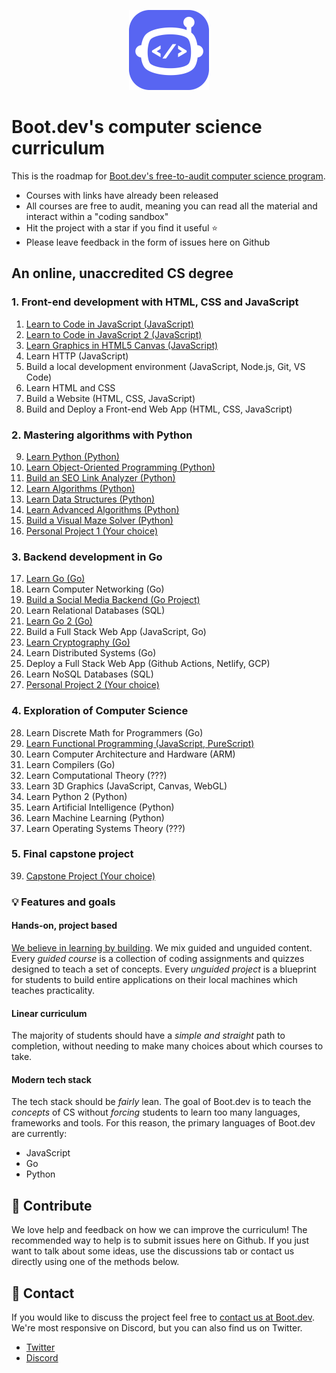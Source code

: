 <p align="center">
  <img width="128" src="logo.png">
</p>

# Boot.dev's computer science curriculum

This is the roadmap for [Boot.dev's free-to-audit computer science program](https://boot.dev). 

* Courses with links have already been released
* All courses are free to audit, meaning you can read all the material and interact within a "coding sandbox"
* Hit the project with a star if you find it useful ⭐
* Please leave feedback in the form of issues here on Github

## An online, unaccredited CS degree

### 1. Front-end development with HTML, CSS and JavaScript

1. [Learn to Code in JavaScript (JavaScript)](https://boot.dev/learn/learn-code-javascript)
2. [Learn to Code in JavaScript 2 (JavaScript)](https://boot.dev/learn/learn-code-javascript-2)
3. [Learn Graphics in HTML5 Canvas (JavaScript)](https://boot.dev/learn/learn-graphics-html5-canvas)
4. Learn HTTP (JavaScript)
5. Build a local development environment (JavaScript, Node.js, Git, VS Code)
6. Learn HTML and CSS
7. Build a Website (HTML, CSS, JavaScript)
8. Build and Deploy a Front-end Web App (HTML, CSS, JavaScript)

### 2. Mastering algorithms with Python

9. [Learn Python (Python)](https://boot.dev/learn/learn-python)
10. [Learn Object-Oriented Programming (Python)](https://boot.dev/learn/learn-object-oriented-programming)
11. [Build an SEO Link Analyzer (Python)](https://boot.dev/project/59fbb2aa-7d67-4e88-bac8-42f49798a9f5/4a7010c1-e7d3-4cc5-9b1b-d1f4e9f9ce81)
12. [Learn Algorithms (Python)](https://boot.dev/learn/learn-algorithms)
13. [Learn Data Structures (Python)](https://boot.dev/learn/learn-data-structures)
14. [Learn Advanced Algorithms (Python)](https://boot.dev/learn/learn-advanced-algorithms)
15. [Build a Visual Maze Solver (Python)](https://boot.dev/project/2b266bb4-2262-49c0-b6d1-75cd8c5e8be8/5b463508-3371-4df9-8a5c-228431af21b9)
16. [Personal Project 1 (Your choice)](https://boot.dev/build/personal-project-1)

### 3. Backend development in Go

17. [Learn Go (Go)](https://boot.dev/learn/learn-golang)
18. Learn Computer Networking (Go)
19. [Build a Social Media Backend (Go Project)](https://boot.dev/project/709a2e74-eb45-46ea-ac26-4b8e6a3ce3e6/e367dd21-a96b-4f45-bccc-89349283c87c)
20. Learn Relational Databases (SQL)
21. [Learn Go 2 (Go)](https://boot.dev/learn/learn-golang-2)
22. Build a Full Stack Web App (JavaScript, Go)
23. [Learn Cryptography (Go)](https://boot.dev/learn/learn-cryptography)
24. Learn Distributed Systems (Go)
25. Deploy a Full Stack Web App (Github Actions, Netlify, GCP)
26. Learn NoSQL Databases (SQL)
27. [Personal Project 2 (Your choice)](https://boot.dev/build/personal-project-2)

### 4. Exploration of Computer Science

28. Learn Discrete Math for Programmers (Go)
29. [Learn Functional Programming (JavaScript, PureScript)](https://boot.dev/learn/learn-functional-programming)
30. Learn Computer Architecture and Hardware (ARM)
31. Learn Compilers (Go)
32. Learn Computational Theory (???)
33. Learn 3D Graphics (JavaScript, Canvas, WebGL)
34. Learn Python 2 (Python)
35. Learn Artificial Intelligence (Python)
36. Learn Machine Learning (Python)
37. Learn Operating Systems Theory (???)

### 5. Final capstone project

39. [Capstone Project (Your choice)](https://boot.dev/build/capstone-project)

### 💡 Features and goals

#### Hands-on, project based

[We believe in learning by building](https://blog.boot.dev/about). We mix guided and unguided content. Every *guided course* is a collection of coding assignments and quizzes designed to teach a set of concepts. Every *unguided project* is a blueprint for students to build entire applications on their local machines which teaches practicality.

#### Linear curriculum

The majority of students should have a *simple and straight* path to completion, without needing to make many choices about which courses to take.

#### Modern tech stack

The tech stack should be *fairly* lean. The goal of Boot.dev is to teach the *concepts* of CS without *forcing* students to learn too many languages, frameworks and tools. For this reason, the primary languages of Boot.dev are currently:

* JavaScript
* Go
* Python

## 👏 Contribute

We love help and feedback on how we can improve the curriculum! The recommended way to help is to submit issues here on Github. If you just want to talk about some ideas, use the discussions tab or contact us directly using one of the methods below.

## 💬 Contact

If you would like to discuss the project feel free to [contact us at Boot.dev](https://blog.boot.dev/contact/). We're most responsive on Discord, but you can also find us on Twitter.

* [Twitter](https://twitter.com/bootdotdev)
* [Discord](https://discord.gg/EEkFwbv)
